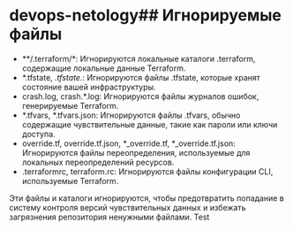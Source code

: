 # devops-netology## Игнорируемые файлы

- **/.terraform/*: Игнорируются локальные каталоги .terraform, содержащие локальные данные Terraform.
- *.tfstate, *.tfstate.*: Игнорируются файлы .tfstate, которые хранят состояние вашей инфраструктуры.
- crash.log, crash.*.log: Игнорируются файлы журналов ошибок, генерируемые Terraform.
- *.tfvars, *.tfvars.json: Игнорируются файлы .tfvars, обычно содержащие чувствительные данные, такие как пароли или ключи доступа.
- override.tf, override.tf.json, *_override.tf, *_override.tf.json: Игнорируются файлы переопределения, используемые для локальных переопределений ресурсов.
- .terraformrc, terraform.rc: Игнорируются файлы конфигурации CLI, используемые Terraform.

Эти файлы и каталоги игнорируются, чтобы предотвратить попадание в систему контроля версий чувствительных данных и избежать загрязнения репозитория ненужными файлами.
Test
